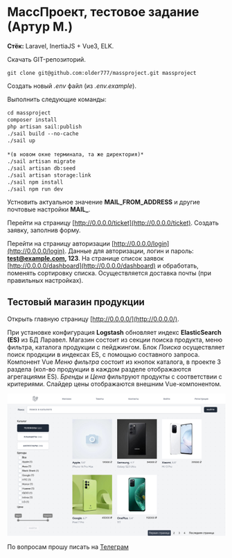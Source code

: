 # МассПроект, тестовое задание (Артур М.)

**Стёк:** Laravel, InertiaJS + Vue3, ELK.

Скачать GIT-репозиторий.
    
    git clone git@github.com:older777/massproject.git massproject
    
Создать новый *.env* файл (из *.env.example*).

Выполнить следующие команды:

    cd massproject
    composer install
    php artisan sail:publish
    ./sail build --no-cache
    ./sail up
    
    *(в новом окне терминала, та же директория)*
    ./sail artisan migrate
    ./sail artisan db:seed
    ./sail artisan storage:link
    ./sail npm install
    ./sail npm run dev

Устновить актуальное значение **MAIL_FROM_ADDRESS** и другие почтовые настройки **MAIL_**.

Перейти на страницу [http://0.0.0.0/ticket](http://0.0.0.0/ticket). Создать заявку, заполнив форму.

Перейти на страницу авторизации [http://0.0.0.0/login](http://0.0.0.0/login). Данные для авторизации, логин и пароль: **test@example.com, 123**. На странице список заявок  [http://0.0.0.0/dashboard](http://0.0.0.0/dashboard) и обработать, поменять сортировку списка. Осуществляется доставка почты (при правильных настройках).


## Тестовый магазин продукции

Открыть главную страницу [http://0.0.0.0/](http://0.0.0.0/).

При установке конфигурация **Logstash** обновляет индекс **ElasticSearch (ES)** из БД Ларавел. Магазин состоит из секции поиска продукта, меню фильтра, каталога продукции с пейджингом.
Блок *Поиска* осуществляет поиск продкции в индексах ES, с помощью составного запроса.
Компонент Vue *Меню фильтра* состоит из кнопок каталога, в проекте 3 раздела (кол-во продукции в каждом разделе отображаются агрегациями ES). *Бренды* и *Цена* фильтруют продукты с соответствии с критериями. Слайдер цены отображаются внешним Vue-компонентом.

![LARAVEL ELK](./storage/app/Laravel.png)

По вопросам прошу писать на [Телеграм](https://t.me/artip7)